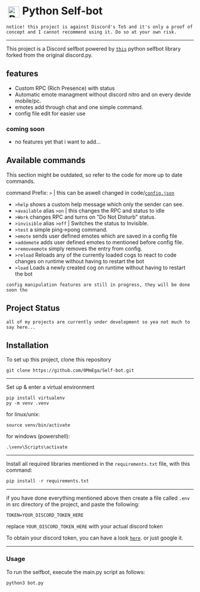 # <img align="left" alt="Python" width="30px" style="padding:5px;" src="https://cdn.jsdelivr.net/gh/devicons/devicon/icons/python/python-plain.svg" /> Python Self-bot

`notice! this project is against Discord's ToS and it's only a proof of concept and I cannot recommend using it. Do so at your own risk.`

---

This project is a Discord selfbot powered by [`this`](https://github.com/dolfies/discord.py-self) python selfbot library forked from the original discord.py.

## features

- Custom RPC (Rich Presence) with status
- Automatic emote managment without discord nitro and on every devide mobile/pc.
- emotes add through chat and one simple command.
- config file edit for easier use

### coming soon

- no features yet that i want to add...

## Available commands

This section might be outdated, so refer to the code for more up to date commands.

command Prefix: `>`
|
this can be aswell changed in code/[`config.json`](./config.json)

- ```>help``` shows a custom help message which only the sender can see.
- ```>available``` alias ```>on``` | this changes the RPC and status to idle
- ```>Work``` changes RPC and turns on "Do Not Disturb" status.
- ```>invisible``` alias ```>off``` | Switches the status to Invisible.
- ```>test``` a simple ping->pong command.
- ```>emote``` sends user defined emotes which are saved in a config file
- ```>addemote``` adds user defined emotes to mentioned before config file.
- ```>removeemote``` simply removes the entry from config.
- ```>reload``` Reloads any of the currently loaded cogs to react to code changes on runtime without having to restart the bot
- ```>load``` Loads a newly created cog on runtime without having to restart the bot

 `config manipulation features are still in progress, they will be done soon tho`

## Project Status

`all of my projects are currently under development so yea not much to say here...`

## Installation

To set up this project, clone this repository

```shell
git clone https://github.com/0MmEga/Self-bot.git
```

---

Set up & enter a virtual environment

```shell
pip install virtualenv
py -m venv .venv
```

for linux/unix:

```shell
source venv/bin/activate
```

for windows (powershell):

```shell
.\venv\Scripts\activate
```

---

Install all required libraries mentioned in the `requirements.txt` file, with this command:

```python
pip install -r requirements.txt
```

---

if you have done everything mentioned above then create a file called `.env` in src directory of the project, and paste the following:

```env
TOKEN=YOUR_DISCORD_TOKEN_HERE
```

replace `YOUR_DISCORD_TOKEN_HERE` with your actual discord token

To obtain your discord token, you can have a look [`here`](https://discordpy-self.readthedocs.io/en/latest/token.html). or just google it.

---

### Usage

To run the selfbot, execute the main.py script as follows:

```python
python3 bot.py
```
